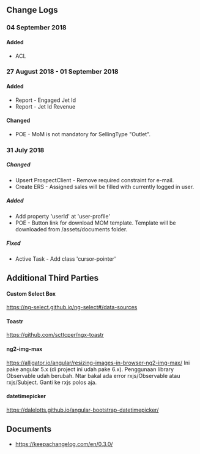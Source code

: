 ## Change Logs

### 04 September 2018
#### Added
- ACL

### 27 August 2018 - 01 September 2018
#### Added
- Report - Engaged Jet Id
- Report - Jet Id Revenue

#### Changed
- POE - MoM is not mandatory for SellingType "Outlet".


### 31 July 2018
##### Changed
- Upsert ProspectClient - Remove required constraint for e-mail.
- Create ERS - Assigned sales will be filled with currently logged in user.

##### Added
- Add property 'userId' at 'user-profile'
- POE - Button link for download MOM template. Template will be downloaded from /assets/documents folder.

##### Fixed
- Active Task - Add class 'cursor-pointer'

## Additional Third Parties

#### Custom Select Box
https://ng-select.github.io/ng-select#/data-sources

#### Toastr
https://github.com/scttcper/ngx-toastr

#### ng2-img-max
https://alligator.io/angular/resizing-images-in-browser-ng2-img-max/
Ini pake angular 5.x (di project ini udah pake 6.x). Penggunaan library Observable udah berubah. Ntar bakal ada error rxjs/Observable atau rxjs/Subject. Ganti ke rxjs polos aja.

#### datetimepicker
https://dalelotts.github.io/angular-bootstrap-datetimepicker/


## Documents
- https://keepachangelog.com/en/0.3.0/